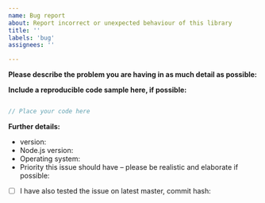 ```yaml
---
name: Bug report
about: Report incorrect or unexpected behaviour of this library
title: ''
labels: 'bug'
assignees: ''

---
```


<!--
If you need help with the library installation or usage, please go to the Discord server instead:
  https://discord.gg/rmMTZue
This issue tracker is only for bug reports and enhancement suggestions.
You likely won't receive any basic help here.
-->

**Please describe the problem you are having in as much detail as possible:**


**Include a reproducible code sample here, if possible:**
```js

// Place your code here

```

**Further details:**
- version:
- Node.js version:
- Operating system:
- Priority this issue should have – please be realistic and elaborate if possible:

<!--
If this applies to you, please check the respective checkbox: [ ] becomes [x].
You don't have to modify the text to suit your particular situation – if you want to
elaborate, please do so in the description.
While it's not a requirement to test your issue on the master branch, it would make fixing
the problem a lot easier for us, so please do so if possible.
-->

- [ ] I have also tested the issue on latest master, commit hash:
